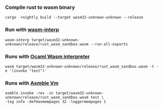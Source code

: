 
### Compile rust to wasm binary

    cargo  +nightly build --target wasm32-unknown-unknown --release

### Run with [wasm-interp](https://github.com/WebAssembly/wabt#running-wasm-interp)

    wasm-interp target/wasm32-unknown-unknown/release/rust_wasm_sandbox.wasm --run-all-exports
    
### Runs with [Ocaml Wasm interpreter](https://github.com/WebAssembly/spec/tree/master/interpreter)
    
    wasm target/wasm32-unknown-unknown/release/rust_wasm_sandbox.wasm -t -e '(invoke "test")'
    
### Runs with [Asmble Vm](https://github.com/cretz/asmble)
    
    asmble invoke -res -in target/wasm32-unknown-unknown/release/rust_wasm_sandbox.wasm test \
    -log info -defmaxmempages 32 -loggermempages 1
